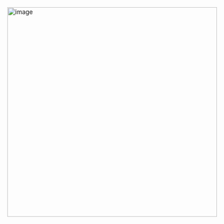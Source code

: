 <img width="479" alt="image" src="https://github.com/user-attachments/assets/5ba037bc-ef68-429a-aa19-d15fc8e3979d">
